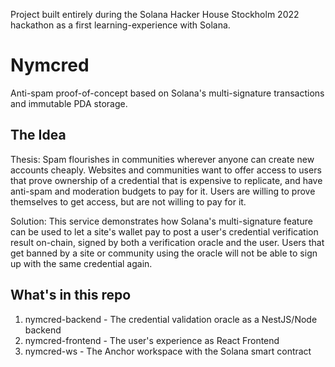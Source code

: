 Project built entirely during the Solana Hacker House Stockholm 2022 hackathon as a first learning-experience with Solana.

# Nymcred
Anti-spam proof-of-concept based on Solana's multi-signature transactions and immutable PDA storage. 

## The Idea
Thesis: Spam flourishes in communities wherever anyone can create new accounts cheaply. Websites and communities want to offer access to users that prove ownership of a credential that is expensive to replicate, and have anti-spam and moderation budgets to pay for it. Users are willing to prove themselves to get access, but are not willing to pay for it. 

Solution: This service demonstrates how Solana's multi-signature feature can be used to let a site's wallet pay to post a user's credential verification result on-chain, signed by both a verification oracle and the user. Users that get banned by a site or community using the oracle will not be able to sign up with the same credential again.

## What's in this repo
1. nymcred-backend - The credential validation oracle as a NestJS/Node backend
2. nymcred-frontend - The user's experience as React Frontend
3. nymcred-ws - The Anchor workspace with the Solana smart contract
